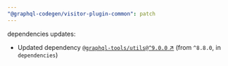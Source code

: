 ```yaml
---
"@graphql-codegen/visitor-plugin-common": patch
---
```

dependencies updates:
  - Updated dependency [`@graphql-tools/utils@^9.0.0` ↗︎](https://www.npmjs.com/package/@graphql-tools/utils/v/9.0.0) (from `^8.8.0`, in `dependencies`)
